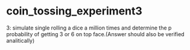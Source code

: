 # coin_tossing_experiment3
3: simulate single rolling a dice a million times and determine the p  probability of getting 3 or 6 on top face.(Answer should also be verified analitically)
